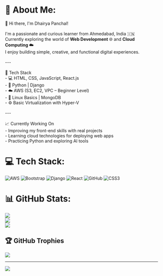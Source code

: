 # 💫 About Me:
 👋 Hi there, I'm Dhairya Panchal!<br><br>I'm a passionate and curious learner from Ahmedabad, India 🇮🇳  <br>Currently exploring the world of **Web Development** 🌐 and **Cloud Computing ☁️**  <br>I enjoy building simple, creative, and functional digital experiences.<br><br>---<br><br>🚀 Tech Stack<br>- 💻 HTML, CSS, JavaScript, React.js<br>- 🐍 Python | Django<br>- ☁️ AWS (S3, EC2, VPC – Beginner Level)<br>- 🐧 Linux Basics | MongoDB<br>- ⚙️ Basic Virtualization with Hyper-V<br><br>---<br><br> 📈 Currently Working On<br>- Improving my front-end skills with real projects  <br>- Learning cloud technologies for deploying web apps  <br>- Practicing Python and exploring AI tools


# 💻 Tech Stack:
![AWS](https://img.shields.io/badge/AWS-%23FF9900.svg?style=for-the-badge&logo=amazon-aws&logoColor=white) ![Bootstrap](https://img.shields.io/badge/bootstrap-%238511FA.svg?style=for-the-badge&logo=bootstrap&logoColor=white) ![Django](https://img.shields.io/badge/django-%23092E20.svg?style=for-the-badge&logo=django&logoColor=white) ![React](https://img.shields.io/badge/react-%2320232a.svg?style=for-the-badge&logo=react&logoColor=%2361DAFB) ![GitHub](https://img.shields.io/badge/github-%23121011.svg?style=for-the-badge&logo=github&logoColor=white) ![CSS3](https://img.shields.io/badge/css3-%231572B6.svg?style=for-the-badge&logo=css3&logoColor=white)
# 📊 GitHub Stats:
![](https://github-readme-stats.vercel.app/api?username=dhairya16&theme=shadow_blue&hide_border=false&include_all_commits=false&count_private=false)<br/>
![](https://nirzak-streak-stats.vercel.app/?user=dhairya16&theme=shadow_blue&hide_border=false)<br/>
![](https://github-readme-stats.vercel.app/api/top-langs/?username=dhairya16&theme=shadow_blue&hide_border=false&include_all_commits=false&count_private=false&layout=compact)

## 🏆 GitHub Trophies
![](https://github-profile-trophy.vercel.app/?username=dhairya16&theme=radical&no-frame=true&no-bg=false&margin-w=4)

---
[![](https://visitcount.itsvg.in/api?id=dhairya16&icon=0&color=0)](https://visitcount.itsvg.in)

<!-- Proudly created with GPRM ( https://gprm.itsvg.in ) -->
